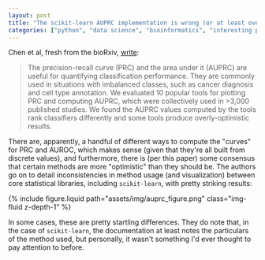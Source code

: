 ```yaml
---
layout: post
title: "The scikit-learn AUPRC implementation is wrong (or at least overly optimistic), apparently"
categories: ["python", "data science", "bioinformatics", "interesting papers"]
---
```

Chen et al, fresh from the bioRxiv, [write](https://www.biorxiv.org/content/10.1101/2024.02.02.578654v1):

> The precision-recall curve (PRC) and the area under it (AUPRC) are useful for quantifying classification performance. They are commonly used in situations with imbalanced classes, such as cancer diagnosis and cell type annotation. We evaluated 10 popular tools for plotting PRC and computing AUPRC, which were collectively used in >3,000 published studies. We found the AUPRC values computed by the tools rank classifiers differently and some tools produce overly-optimistic results.

There are, apparently, a handful of different ways to compute the "curves" for PRC and AUROC, which makes sense (given that they're all built from discrete values), and furthermore, there is (per this paper) some consensus that certain methods are more "optimistic" than they should be. The authors go on to detail inconsistencies in method usage (and visualization) between core statistical libraries, including `scikit-learn`, with pretty striking results:

{% include figure.liquid path="assets/img/auprc_figure.png" class="img-fluid z-depth-1" %}

In some cases, these are pretty startling differences. They do note that, in the case of `scikit-learn`, the documentation at least notes the particulars of the method used, but personally, it wasn't something I'd ever thought to pay attention to before.
